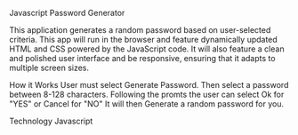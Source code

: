 Javascript Password Generator

This application generates a random password based on user-selected criteria. This app will run in the browser and feature dynamically updated HTML and CSS powered by the JavaScript code. It will also feature a clean and polished user interface and be responsive, ensuring that it adapts to multiple screen sizes.

How it Works
User must select Generate Password. 
Then select a password between 8-128 characters.
Following the promts the user can select Ok for "YES" or Cancel for "NO"
It will then Generate a random password for you. 


Technology
Javascript
